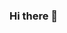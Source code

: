 ### Hi there 👋

<!--
**Apekshamarutip1/Apekshamarutip1** is a ✨ _special_ ✨ repository because its `README.md` (this file) appears on your GitHub profile.

Here are some ideas to get you started:

- 🔭 I’m currently working on ...
- 🌱 I’m currently learning ...
- 👯 I’m looking to collaborate on ...
- 🤔 I’m looking for help with ...
- 💬 Ask me about ...
- 📫 How to reach me: ...
- 😄 Pronouns: ...
- ⚡ Fun fact: ...

![Apeksha's github stats](https://github-readme-stats.vercel.app/api?username=Apekshamarutip1&show_icons=true)
[![Top Langs](https://github-readme-stats.vercel.app/api/top-langs/?username=Apekshamarutip1&layout=compact)](https://github.com/Apekshamarutip1)

